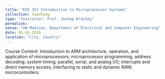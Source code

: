 ```yaml
---
title: "ECE 353 Introduction to Microprocessor Systems"
collection: teaching
type: "Instructor: Prof. Joshep Krachey"
permalink:
venue: "UW Madison, Department of Electrical and Computer Engineering"
date: 01-01-2019
location: "City, Country"
---
```


Course Content: Introduction to ARM architecture, operation, and application of microprocessors; microprocessor programming; address decoding; system timing; parallel, serial, and analog I/O; interrupts and direct memory access; interfacing to static and dynamic RAM; microcontrollers.
